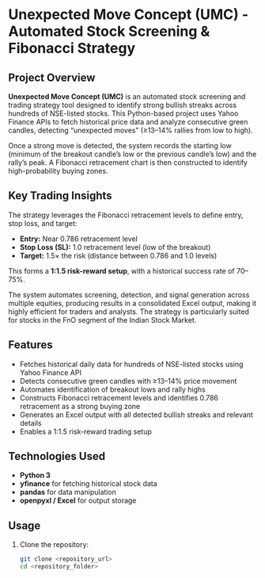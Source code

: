 # Unexpected Move Concept (UMC) - Automated Stock Screening & Fibonacci Strategy

## Project Overview
**Unexpected Move Concept (UMC)** is an automated stock screening and trading strategy tool designed to identify strong bullish streaks across hundreds of NSE-listed stocks. This Python-based project uses Yahoo Finance APIs to fetch historical price data and analyze consecutive green candles, detecting “unexpected moves” (≥13–14% rallies from low to high).

Once a strong move is detected, the system records the starting low (minimum of the breakout candle’s low or the previous candle’s low) and the rally’s peak. A Fibonacci retracement chart is then constructed to identify high-probability buying zones.

## Key Trading Insights
The strategy leverages the Fibonacci retracement levels to define entry, stop loss, and target:

- **Entry:** Near 0.786 retracement level  
- **Stop Loss (SL):** 1.0 retracement level (low of the breakout)  
- **Target:** 1.5× the risk (distance between 0.786 and 1.0 levels)  

This forms a **1:1.5 risk-reward setup**, with a historical success rate of 70–75%.  

The system automates screening, detection, and signal generation across multiple equities, producing results in a consolidated Excel output, making it highly efficient for traders and analysts. The strategy is particularly suited for stocks in the FnO segment of the Indian Stock Market.

## Features
- Fetches historical daily data for hundreds of NSE-listed stocks using Yahoo Finance API  
- Detects consecutive green candles with ≥13–14% price movement  
- Automates identification of breakout lows and rally highs  
- Constructs Fibonacci retracement levels and identifies 0.786 retracement as a strong buying zone  
- Generates an Excel output with all detected bullish streaks and relevant details  
- Enables a 1:1.5 risk-reward trading setup  

## Technologies Used
- **Python 3**  
- **yfinance** for fetching historical stock data  
- **pandas** for data manipulation  
- **openpyxl / Excel** for output storage  

## Usage
1. Clone the repository:
   ```bash
   git clone <repository_url>
   cd <repository_folder>
